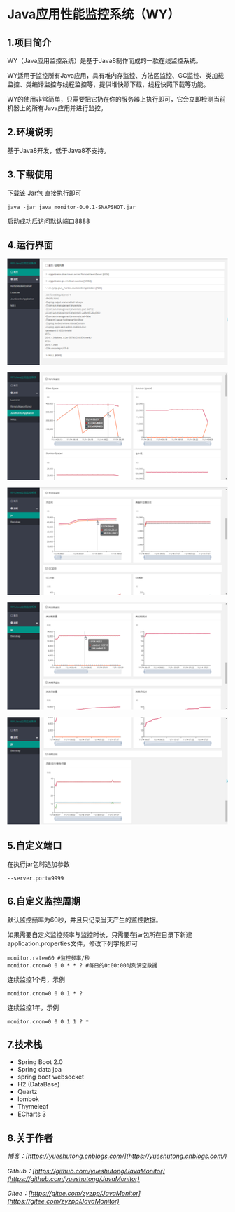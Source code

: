 # Java应用性能监控系统（WY）

## 1.项目简介

WY（Java应用监控系统）是基于Java8制作而成的一款在线监控系统。

WY适用于监控所有Java应用，具有堆内存监控、方法区监控、GC监控、类加载监控、类编译监控与线程监控等，提供堆快照下载，线程快照下载等功能。

WY的使用非常简单，只需要把它扔在你的服务器上执行即可，它会立即检测当前机器上的所有Java应用并进行监控。

## 2.环境说明

基于Java8开发，低于Java8不支持。

## 3.下载使用

下载该 [Jar包](./java_monitor-0.0.1-SNAPSHOT.jar) 直接执行即可

```
java -jar java_monitor-0.0.1-SNAPSHOT.jar
```


启动成功后访问默认端口8888

## 4.运行界面

![](./picture/1000.png)

![](./picture/1001.png)

![](./picture/1002.png)

![](./picture/1003.png)

![](./picture/1004.png)

## 5.自定义端口

在执行jar包时追加参数

```
--server.port=9999
```

## 6.自定义监控周期

默认监控频率为60秒，并且只记录当天产生的监控数据。

如果需要自定义监控频率与监控时长，只需要在jar包所在目录下新建application.properties文件，修改下列字段即可

```
monitor.rate=60 #监控频率/秒
monitor.cron=0 0 0 * * ? #每日的0:00:00时刻清空数据
```

连续监控1个月，示例

```
monitor.cron=0 0 0 1 * ?
```

连续监控1年，示例

```
monitor.cron=0 0 0 1 1 ? *
```

## 7.技术栈

- Spring Boot 2.0
- Spring data jpa
- spring boot websocket
- H2 (DataBase)
- Quartz
- lombok
- Thymeleaf
- ECharts 3

## 8.关于作者

*博客：[https://yueshutong.cnblogs.com/](https://yueshutong.cnblogs.com/)*

*Github：[https://github.com/yueshutong/JavaMonitor](https://github.com/yueshutong/JavaMonitor)*

*Gitee：[https://gitee.com/zyzpp/JavaMonitor](https://gitee.com/zyzpp/JavaMonitor)*